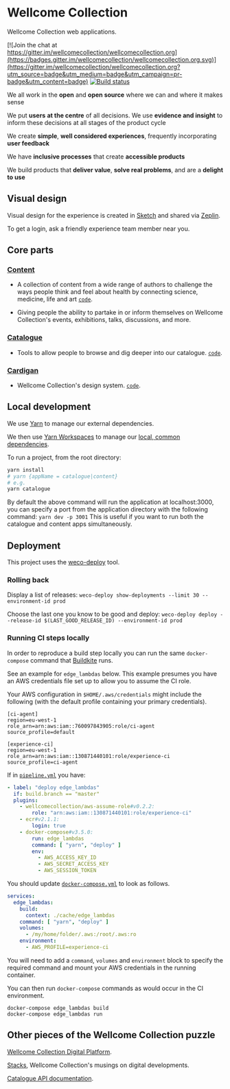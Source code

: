 # Wellcome Collection

Wellcome Collection web applications.

[![Join the chat at https://gitter.im/wellcomecollection/wellcomecollection.org](https://badges.gitter.im/wellcomecollection/wellcomecollection.org.svg)](https://gitter.im/wellcomecollection/wellcomecollection.org?utm_source=badge&utm_medium=badge&utm_campaign=pr-badge&utm_content=badge)  [![Build status](https://badge.buildkite.com/b8986815014884f68d6d831ceaf5b8712e0e581df767a7f6bf.svg?branch=master)](https://buildkite.com/wellcomecollection/front-end-wellcomecollection-dot-org)

We all work in the **open** and **open source** where we can and where it makes sense

We put **users** **at the centre** of all decisions. We use **evidence and insight** to inform these decisions at all stages of the product cycle

We create **simple**, **well considered experiences**, frequently incorporating **user feedback**

We have **inclusive processes** that create **accessible products**

We build products that **deliver value**, **solve real problems**, and are a **delight to use**

## Visual design

Visual design for the experience is created in [Sketch](https://www.sketch.com/) and shared via [Zeplin](https://app.zeplin.io/).

To get a login, ask a friendly experience team member near you.

## Core parts

### [Content](https://wellcomecollection.org/stories)

- A collection of content from a wide range of authors to challenge the
  ways people think and feel about health by connecting science, medicine,
  life and art [`code`](./content).

- Giving people the ability to partake in or inform themselves on
  Wellcome Collection's events, exhibitions, talks,
  discussions, and more.

### [Catalogue](https://wellcomecollection.org/works)

- Tools to allow people to browse and dig deeper into our catalogue.
  [`code`](./catalogue).

### [Cardigan](https://cardigan.wellcomecollection.org)

- Wellcome Collection's design system. [`code`](./cardigan).

## Local development

We use [Yarn](https://yarnpkg.com/lang/en/) to manage our external dependencies.

We then use [Yarn Workspaces](https://yarnpkg.com/lang/en/docs/workspaces/) to manage our [local, common dependencies](https://github.com/wellcomecollection/wellcomecollection.org/tree/master/common).

To run a project, from the root directory:
```bash
yarn install
# yarn {appName = catalogue|content}
# e.g.
yarn catalogue
```
By default the above command will run the application at localhost:3000, you can specify a port from the application directory with the following command:
`yarn dev -p 3001`
This is useful if you want to run both the catalogue and content apps simultaneously.

## Deployment

This project uses the [weco-deploy](https://github.com/wellcomecollection/weco-deploy) tool.

### Rolling back

Display a list of releases:
`weco-deploy show-deployments --limit 30 --environment-id prod`

Choose the last one you know to be good and deploy:
`weco-deploy deploy --release-id $(LAST_GOOD_RELEASE_ID) --environment-id prod`

### Running CI steps locally

In order to reproduce a build step locally you can run the same `docker-compose` command that [Buildkite](https://buildkite.com/wellcomecollection/front-end-wellcomecollection-dot-org) runs.

See an example for `edge_lambdas` below. This example presumes you have an AWS credentials file set up to allow you to assume the CI role.

Your AWS configuration in `$HOME/.aws/credentials` might include the following (with the default profile containing your primary credentials).

```
[ci-agent]
region=eu-west-1
role_arn=arn:aws:iam::760097843905:role/ci-agent
source_profile=default

[experience-ci]
region=eu-west-1
role_arn=arn:aws:iam::130871440101:role/experience-ci
source_profile=ci-agent
```

If in [`pipeline.yml`](.buildkite/pipeline.yml) you have:

```yaml
- label: "deploy edge_lambdas"
  if: build.branch == "master"
  plugins:
    - wellcomecollection/aws-assume-role#v0.2.2:
        role: "arn:aws:iam::130871440101:role/experience-ci"
    - ecr#v2.1.1:
        login: true
    - docker-compose#v3.5.0:
        run: edge_lambdas
        command: [ "yarn", "deploy" ]
        env:
          - AWS_ACCESS_KEY_ID
          - AWS_SECRET_ACCESS_KEY
          - AWS_SESSION_TOKEN
```

You should update [`docker-compose.yml`](docker-compose.yml) to look as follows.

```yaml
services:
  edge_lambdas:
    build:
      context: ./cache/edge_lambdas
    command: [ "yarn", "deploy" ]
    volumes:
      - /my/home/folder/.aws:/root/.aws:ro
    environment:
      - AWS_PROFILE=experience-ci
```

You will need to add a `command`, `volumes` and `environment` block to specify the required command and mount your AWS credentials in the running container.

You can then run `docker-compose` commands as would occur in the CI environment.

```shell script
docker-compose edge_lambdas build
docker-compose edge_lambdas run
```

## Other pieces of the Wellcome Collection puzzle

[Wellcome Collection Digital Platform](https://github.com/wellcomecollection/platform).

[Stacks](https://stacks.wellcomecollection.org/), Wellcome Collection's musings on digital developments.

[Catalogue API documentation](https://developers.wellcomecollection.org).
